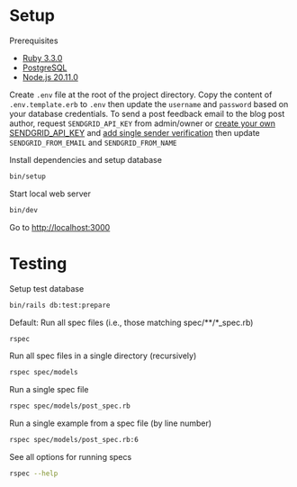 # Setup

Prerequisites

- [Ruby 3.3.0](https://www.ruby-lang.org/en/downloads/)
- [PostgreSQL](https://www.postgresql.org/download/)
- [Node.js 20.11.0](https://nodejs.org/en/blog/release/v20.11.0)

Create `.env` file at the root of the project directory. Copy the content of `.env.template.erb` to `.env` then update the `username` and `password` based on your database credentials. To send a post feedback email to the blog post author, request `SENDGRID_API_KEY` from admin/owner or [create your own SENDGRID_API_KEY](https://docs.sendgrid.com/ui/account-and-settings/api-keys) and [add single sender verification](https://docs.sendgrid.com/ui/sending-email/sender-verification) then update `SENDGRID_FROM_EMAIL` and `SENDGRID_FROM_NAME`

Install dependencies and setup database

```bash
bin/setup
```

Start local web server

```bash
bin/dev
```

Go to [http://localhost:3000](http://localhost:3000)

# Testing

Setup test database

```bash
bin/rails db:test:prepare
```

Default: Run all spec files (i.e., those matching spec/\*\*/\*\_spec.rb)

```bash
rspec
```

Run all spec files in a single directory (recursively)

```bash
rspec spec/models
```

Run a single spec file

```bash
rspec spec/models/post_spec.rb
```

Run a single example from a spec file (by line number)

```bash
rspec spec/models/post_spec.rb:6
```

See all options for running specs

```bash
rspec --help
```

